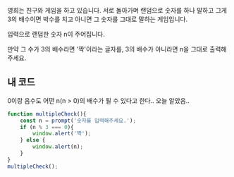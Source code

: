 영희는 친구와 게임을 하고 있습니다. 서로 돌아가며 랜덤으로 숫자를 하나 말하고 그게 3의 배수이면 박수를 치고 아니면 그 숫자를 그대로 말하는 게임입니다.

입력으로 랜덤한 숫자 n이 주어집니다.

만약 그 수가 3의 배수라면 '짝'이라는 글자를, 3의 배수가 아니라면 n을 그대로 출력해 주세요.
## 내 코드
0이랑 음수도 어떤 n(n > 0)의 배수가 될 수 있다고 한다.. 오늘 알았음..
```js
function multipleCheck(){
    const n = prompt('숫자를 입력해주세요.');
    if (n % 3 === 0){
        window.alert('짝');
    } else {
        window.alert(n);
    }
}
multipleCheck();
```